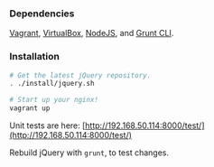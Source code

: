 ### Dependencies

[Vagrant](https://www.vagrantup.com/downloads.html), [VirtualBox](https://www.virtualbox.org/wiki/Downloads), [NodeJS](http://nodejs.org/download), and [Grunt CLI](http://gruntjs.com/getting-started).

### Installation

```sh
# Get the latest jQuery repository.
. ./install/jquery.sh

# Start up your nginx!
vagrant up
```

Unit tests are here: [http://192.168.50.114:8000/test/](http://192.168.50.114:8000/test/)

Rebuild jQuery with `grunt`, to test changes.
